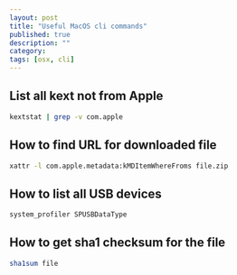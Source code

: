 ```yaml
---
layout: post
title: "Useful MacOS cli commands"
published: true
description: ""
category: 
tags: [osx, cli]
---
```


## List all kext not from Apple
```bash
kextstat | grep -v com.apple
```

## How to find URL for downloaded file
```bash
xattr -l com.apple.metadata:kMDItemWhereFroms file.zip
```

## How to list all USB devices
```bash
system_profiler SPUSBDataType
```

## How to get sha1 checksum for the file
```bash
sha1sum file
```
